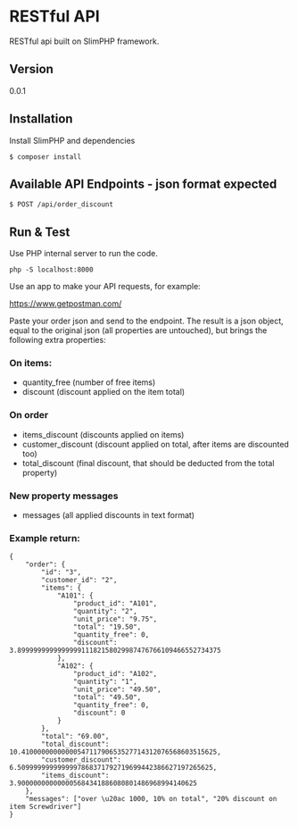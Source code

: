 # RESTful API

RESTful api built on SlimPHP framework.

## Version
0.0.1

## Installation

Install SlimPHP and dependencies
```
$ composer install
```

## Available API Endpoints - json format expected
```
$ POST /api/order_discount
```

## Run & Test

Use PHP internal server to run the code.
```
php -S localhost:8000
```

Use an app to make your API requests, for example:

https://www.getpostman.com/

Paste your order json and send to the endpoint.
The result is a json object, equal to the original json (all properties are untouched), 
but brings the following extra properties:

### On items:
- quantity_free (number of free items)
- discount (discount applied on the item total)

### On order
- items_discount (discounts applied on items)
- customer_discount (discount applied on total, after items are discounted too)
- total_discount (final discount, that should be deducted from the total property)

### New property messages
- messages (all applied discounts in text format)

### Example return:
```
{
	"order": {
		"id": "3",
		"customer_id": "2",
		"items": {
			"A101": {
				"product_id": "A101",
				"quantity": "2",
				"unit_price": "9.75",
				"total": "19.50",
				"quantity_free": 0,
				"discount": 3.899999999999999911182158029987476766109466552734375
			},
			"A102": {
				"product_id": "A102",
				"quantity": "1",
				"unit_price": "49.50",
				"total": "49.50",
				"quantity_free": 0,
				"discount": 0
			}
		},
		"total": "69.00",
		"total_discount": 10.4100000000000054711790653527714312076568603515625,
		"customer_discount": 6.5099999999999997868371792719699442386627197265625,
		"items_discount": 3.900000000000005684341886080801486968994140625
	},
	"messages": ["over \u20ac 1000, 10% on total", "20% discount on item Screwdriver"]
}
```


